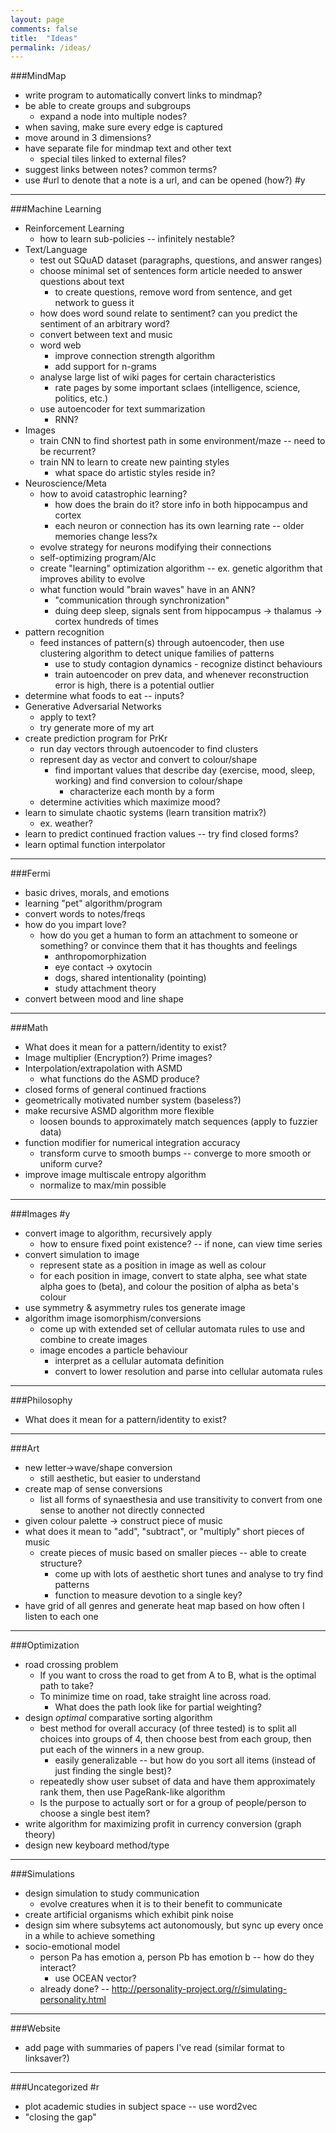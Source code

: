 ```yaml
---
layout: page
comments: false
title:  "Ideas"
permalink: /ideas/
---
```

###MindMap
  - write program to automatically convert links to mindmap?
  - be able to create groups and subgroups
    - expand a node into multiple nodes?
  - when saving, make sure every edge is captured
  - move around in 3 dimensions?
  - have separate file for mindmap text and other text
    - special tiles linked to external files?
  - suggest links between notes? common terms?
  - use #url to denote that a note is a url, and can be opened (how?) #y

___

###Machine Learning
  - Reinforcement Learning
    - how to learn sub-policies -- infinitely nestable?
  - Text/Language
    - test out SQuAD dataset (paragraphs, questions, and answer ranges)
    - choose minimal set of sentences form article needed to answer questions about text
      - to create questions, remove word from sentence, and get network to guess it
    - how does word sound relate to sentiment? can you predict the sentiment of an arbitrary word?
    - convert between text and music
    - word web
      - improve connection strength algorithm
      - add support for n-grams
    - analyse large list of wiki pages for certain characteristics
      - rate pages by some important sclaes (intelligence, science, politics, etc.)
    - use autoencoder for text summarization
      - RNN?
  - Images
    - train CNN to find shortest path in some environment/maze -- need to be recurrent?
    - train NN to learn to create new painting styles
      - what space do artistic styles reside in?
  - Neuroscience/Meta
    - how to avoid catastrophic learning?
      - how does the brain do it? store info in both hippocampus and cortex
      - each neuron or connection has its own learning rate -- older memories change less?x
    - evolve strategy for neurons modifying their connections
    - self-optimizing program/AIc
    - create "learning" optimization algorithm -- ex. genetic algorithm that improves ability to evolve
    - what function would "brain waves" have in an ANN?
      - "communication through synchronization"
      - duing deep sleep, signals sent from hippocampus -> thalamus -> cortex hundreds of times
  - pattern recognition
    - feed instances of pattern(s) through autoencoder, then use clustering algorithm to detect unique families of patterns
      - use to study contagion dynamics - recognize distinct behaviours
      - train autoencoder on prev data, and whenever reconstruction error is high, there is a potential outlier
  - determine what foods to eat -- inputs?
  - Generative Adversarial Networks
    - apply to text?
    - try generate more of my art
  - create prediction program for PrKr
    - run day vectors through autoencoder to find clusters
    - represent day as vector and convert to colour/shape
      - find important values that describe day (exercise, mood, sleep, working) and find conversion to colour/shape
        - characterize each month by a form
    - determine activities which maximize mood?
  - learn to simulate chaotic systems (learn transition matrix?)
    - ex. weather?
  - learn to predict continued fraction values -- try find closed forms?
  - learn optimal function interpolator

___

###Fermi
  - basic drives, morals, and emotions
  - learning "pet" algorithm/program
  - convert words to notes/freqs
  - how do you impart love?
    - how do you get a human to form an attachment to someone or something? or convince them that it has thoughts and feelings
      - anthropomorphization
      - eye contact -> oxytocin
      - dogs, shared intentionality (pointing)
      - study attachment theory
  - convert between mood and line shape

___

###Math
  - What does it mean for a pattern/identity to exist?
  - Image multiplier (Encryption?) Prime images?
  - Interpolation/extrapolation with ASMD
    - what functions do the ASMD produce?
  - closed forms of general continued fractions
  - geometrically motivated number system (baseless?)
  - make recursive ASMD algorithm more flexible
    - loosen bounds to approximately match sequences (apply to fuzzier data)
  - function modifier for numerical integration accuracy
    - transform curve to smooth bumps -- converge to more smooth or uniform curve?
  - improve image multiscale entropy algorithm
    - normalize to max/min possible

___

###Images #y
  - convert image to algorithm, recursively apply
    - how to ensure fixed point existence? -- if none, can view time series
  - convert simulation to image
    - represent state as a position in image as well as colour
    - for each position in image, convert to state alpha, see what state alpha goes to (beta), and colour the position of alpha as beta's colour
  - use symmetry & asymmetry rules tos generate image
  - algorithm image isomorphism/conversions
    - come up with extended set of cellular automata rules to use and combine to create images
    - image encodes a particle behaviour
      - interpret as a cellular automata definition
      - convert to lower resolution and parse into cellular automata rules

___

###Philosophy
  - What does it mean for a pattern/identity to exist?

___

###Art
  - new letter->wave/shape conversion
    - still aesthetic, but easier to understand
  - create map of sense conversions
    - list all forms of synaesthesia and use transitivity to convert from one sense to another not directly connected
  - given colour palette -> construct piece of music
  - what does it mean to "add", "subtract", or "multiply" short pieces of music
    - create pieces of music based on smaller pieces -- able to create structure?
      - come up with lots of aesthetic short tunes and analyse to try find patterns
      - function to measure devotion to a single key?
  - have grid of all genres and generate heat map based on how often I listen to each one

___

###Optimization
  - road crossing problem
    - If you want to cross the road to get from A to B, what is the optimal path to take?
    - To minimize time on road, take straight line across road.
      - What does the path look like for partial weighting?
  - design *optimal* comparative sorting algorithm
    - best method for overall accuracy (of three tested) is to split all choices into groups of 4, then choose best from each group, then put each of the winners in a new group.
      - easily generalizable -- but how do you sort all items (instead of just finding the single best)?
    - repeatedly show user subset of data and have them approximately rank them, then use PageRank-like algorithm
    - Is the purpose to actually sort or for a group of people/person to choose a single best item?
  - write algorithm for maximizing profit in currency conversion (graph theory)
  - design new keyboard method/type

___

###Simulations
  - design simulation to study communication
    - evolve creatures when it is to their benefit to communicate
  - create artificial organisms which exhibit pink noise
  - design sim where subsytems act autonomously, but sync up every once in a while to achieve something
  - socio-emotional model
    - person Pa has emotion a, person Pb has emotion b -- how do they interact?
      - use OCEAN vector?
    - already done? -- http://personality-project.org/r/simulating-personality.html

___

###Website
  - add page with summaries of papers I've read (similar format to linksaver?)

___

###Uncategorized #r
  - plot academic studies in subject space -- use word2vec
  - "closing the gap"
